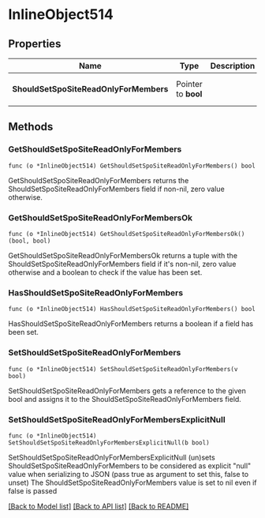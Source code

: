 # InlineObject514

## Properties

Name | Type | Description | Notes
------------ | ------------- | ------------- | -------------
**ShouldSetSpoSiteReadOnlyForMembers** | Pointer to **bool** |  | [optional] [default to false]

## Methods

### GetShouldSetSpoSiteReadOnlyForMembers

`func (o *InlineObject514) GetShouldSetSpoSiteReadOnlyForMembers() bool`

GetShouldSetSpoSiteReadOnlyForMembers returns the ShouldSetSpoSiteReadOnlyForMembers field if non-nil, zero value otherwise.

### GetShouldSetSpoSiteReadOnlyForMembersOk

`func (o *InlineObject514) GetShouldSetSpoSiteReadOnlyForMembersOk() (bool, bool)`

GetShouldSetSpoSiteReadOnlyForMembersOk returns a tuple with the ShouldSetSpoSiteReadOnlyForMembers field if it's non-nil, zero value otherwise
and a boolean to check if the value has been set.

### HasShouldSetSpoSiteReadOnlyForMembers

`func (o *InlineObject514) HasShouldSetSpoSiteReadOnlyForMembers() bool`

HasShouldSetSpoSiteReadOnlyForMembers returns a boolean if a field has been set.

### SetShouldSetSpoSiteReadOnlyForMembers

`func (o *InlineObject514) SetShouldSetSpoSiteReadOnlyForMembers(v bool)`

SetShouldSetSpoSiteReadOnlyForMembers gets a reference to the given bool and assigns it to the ShouldSetSpoSiteReadOnlyForMembers field.

### SetShouldSetSpoSiteReadOnlyForMembersExplicitNull

`func (o *InlineObject514) SetShouldSetSpoSiteReadOnlyForMembersExplicitNull(b bool)`

SetShouldSetSpoSiteReadOnlyForMembersExplicitNull (un)sets ShouldSetSpoSiteReadOnlyForMembers to be considered as explicit "null" value
when serializing to JSON (pass true as argument to set this, false to unset)
The ShouldSetSpoSiteReadOnlyForMembers value is set to nil even if false is passed

[[Back to Model list]](../README.md#documentation-for-models) [[Back to API list]](../README.md#documentation-for-api-endpoints) [[Back to README]](../README.md)


